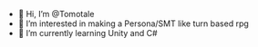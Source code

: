 - 👋 Hi, I’m @Tomotale
- 👀 I’m interested in making a Persona/SMT like turn based rpg
- 🌱 I’m currently learning Unity and C#

<!---
WolfoftheCode/WolfoftheCode is a ✨ special ✨ repository because its `README.md` (this file) appears on your GitHub profile.
You can click the Preview link to take a look at your changes.
--->

